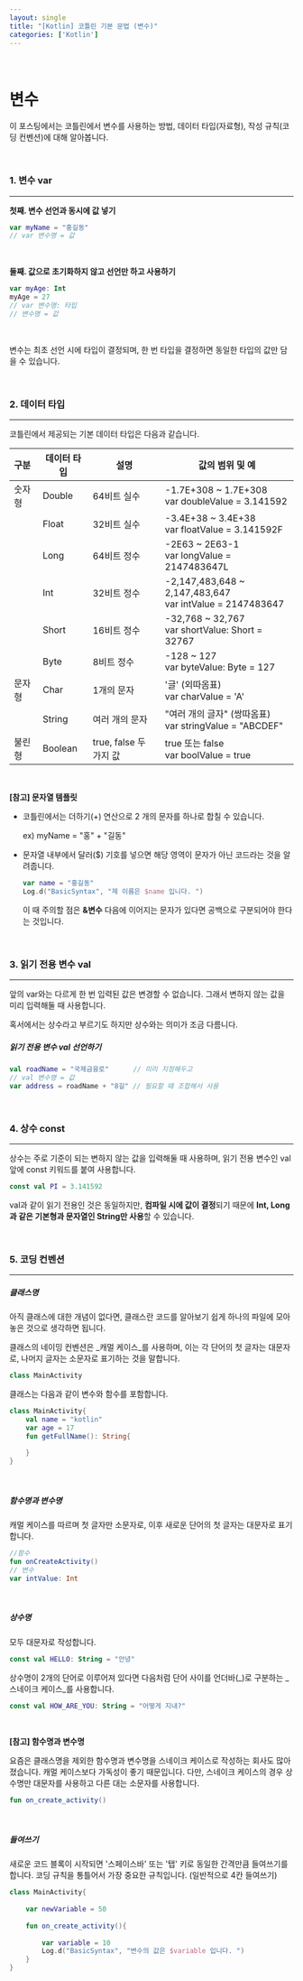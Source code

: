 ```yaml
---
layout: single
title: "[Kotlin] 코틀린 기본 문법 (변수)"
categories: ['Kotlin']
---
```


<br>

# 변수

이 포스팅에서는 코틀린에서 변수를 사용하는 방법, 데이터 타입(자료형), 작성 규칙(코딩 컨벤션)에 대해 알아봅니다. 

<br>

### 1. 변수 var

---

**첫째. 변수 선언과 동시에 값 넣기**

```kotlin
var myName = "홍길동"
// var 변수명 = 값
```

<br>

**둘째. 값으로 초기화하지 않고 선언만 하고 사용하기**

```kotlin
var myAge: Int
myAge = 27
// var 변수명: 타입
// 변수명 = 값
```

<br>

변수는 최초 선언 시에 타입이 결정되며, 한 번 타입을 결정하면 동일한 타입의 값만 담을 수 있습니다. 

<br>

### 2. 데이터 타입

---

코틀린에서 제공되는 기본 데이터 타입은 다음과 같습니다. 

| 구분   | 데이터 타입 | 설명                   | 값의 범위 및 예                                              |
| :----- | ----------- | ---------------------- | ------------------------------------------------------------ |
| 숫자형 | Double      | 64비트 실수            | -1.7E+308 ~ 1.7E+308<br /> var doubleValue = 3.141592        |
|        | Float       | 32비트 실수            | -3.4E+38 ~ 3.4E+38<br /> var floatValue = 3.141592F          |
|        | Long        | 64비트 정수            | -2E63 ~ 2E63-1<br /> var longValue = 2147483647L             |
|        | Int         | 32비트 정수            | -2,147,483,648 ~ 2,147,483,647<br /> var intValue = 2147483647 |
|        | Short       | 16비트 정수            | -32,768 ~ 32,767<br /> var shortValue: Short = 32767         |
|        | Byte        | 8비트 정수             | -128 ~ 127<br /> var byteValue: Byte = 127                   |
| 문자형 | Char        | 1개의 문자             | '글' (외따옴표)<br /> var charValue = 'A'                    |
|        | String      | 여러 개의 문자         | "여러 개의 글자" (쌍따옴표)<br /> var stringValue = "ABCDEF" |
| 불린형 | Boolean     | true, false 두 가지 값 | true 또는 false<br /> var boolValue = true                   |

<br>

**[참고] 문자열 템플릿**

* 코틀린에서는 더하기(+) 연산으로 2 개의 문자를 하나로 합칠 수 있습니다. 

  ex) myName = "홍" + "길동"

* 문자열 내부에서 달러($) 기호를 넣으면 해당 영역이 문자가 아닌 코드라는 것을 알려줍니다. 

  ```kotlin
  var name = "홍길동"
  Log.d("BasicSyntax", "제 이름은 $name 입니다. ")
  ```

  이 때 주의할 점은 **&변수** 다음에 이어지는 문자가 있다면 공백으로 구분되어야 한다는 것입니다. 

<br>

### 3. 읽기 전용 변수 val

---

앞의 var와는 다르게 한 번 입력된 값은 변경할 수 없습니다. 그래서 변하지 않는 값을 미리 입력해둘 때 사용합니다. 

혹서에서는 상수라고 부르기도 하지만 상수와는 의미가 조금 다름니다. 

##### 읽기 전용 변수 val 선언하기

```kotlin
val roadName = "국제금융로"      // 미리 지정해두고
// val 변수명 = 값
var address = roadName + "8길" // 필요할 때 조합해서 사용
```

<br>

### 4. 상수 const

---

상수는 주로 기준이 되는 변하지 않는 값을 입력해둘 때 사용하며, 읽기 전용 변수인 val 앞에 const 키워드를 붙여 사용합니다. 

```kotlin
const val PI = 3.141592
```

val과 같이 읽기 전용인 것은 동일하지만, **컴파일 시에 값이 결정**되기 때문에 **Int, Long과 같은 기본형과 문자열인 String만 사용**할 수 있습니다. 

<br>

### 5. 코딩 컨벤션

---

##### 클래스명

아직 클래스에 대한 개념이 없다면, 클래스란 코드를 알아보기 쉽게 하나의 파일에 모아놓은 것으로 생각하면 됩니다. 

클래스의 네이밍 컨벤션은 _캐멀 케이스_를 사용하며, 이는 각 단어의 첫 글자는 대문자로, 나머지 글자는 소문자로 표기하는 것을 말합니다. 

```kotlin
class MainActivity
```

클래스는 다음과 같이 변수와 함수를 포함합니다. 

```kotlin
class MainActivity{
    val name = "kotlin"
    var age = 17
    fun getFullName(): String{
        
    }
}
```

<br>

##### 함수명과 변수명

캐멀 케이스를 따르며 첫 글자만 소문자로, 이후 새로운 단어의 첫 글자는 대문자로 표기합니다. 

```kotlin
//함수
fun onCreateActivity()
// 변수
var intValue: Int
```

<br>

##### 상수명

모두 대문자로 작성합니다. 

```kotlin
const val HELLO: String = "안녕"
```

상수명이 2개의 단어로 이루어져 있다면 다음처럼 단어 사이를 언더바(\_)로 구분하는 _스네이크 케이스_를 사용합니다. 

```kotlin
const val HOW_ARE_YOU: String = "어떻게 지내?"
```

<br>

**[참고] 함수명과 변수명**

요즘은 클래스명을 제외한 함수명과 변수명을 스네이크 케이스로 작성하는 회사도 많아졌습니다. 캐멀 케이스보다 가독성이 좋기 때문입니다. 다만, 스네이크 케이스의 경우 상수명만 대문자를 사용하고 다른 대는 소문자를 사용합니다. 

```kotlin
fun on_create_activity()
```

<br>

##### 들여쓰기

새로운 코드 블록이 시작되면 '스페이스바' 또는 '탭' 키로 동일한 간격만큼 들여쓰기를 합니다. 코딩 규칙을 통틀어서 가장 중요한 규칙입니다. (일반적으로 4칸 들여쓰기)

```kotlin
class MainActivity{
    
    var newVariable = 50
    
    fun on_create_activity(){
        
        var variable = 10
        Log.d("BasicSyntax", "변수의 값은 $variable 입니다. ")
    }
}
```

